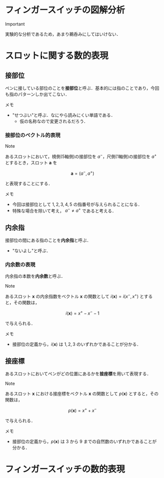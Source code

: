 # フィンガースイッチの図解分析
> [!Important]
> 実験的な分析であるため，あまり鵜呑みにしてはいけない．

# スロットに関する数的表現
## 接部位
ペンに接している部位のことを**接部位**と呼ぶ．基本的には指のことであり，今回も指のパターンしか出てこない．

メモ
- "せつぶい"と呼ぶ．なにやら読みにくい単語である．
    - 仮の名称なので変更されるだろう．
### 接部位のベクトル的表現
> [!Note]
> あるスロットにおいて，橈側(5軸側)の接部位を $a^-$，尺側(1軸側)の接部位を $a^+$ とするとき，スロット $\bm{a}$ を
> ```math
> \bm{a} = (a^-, a^+)
> ```
> と表現することにする．

メモ
- 今回は接部位として $1, 2, 3, 4, 5$ の指番号が与えられることになる．
- 特殊な場合を除いて考え， $a^- \neq a^+$ であると考える．

## 内余指
接部位の間にある指のことを**内余指**と呼ぶ．
- "ないよし"と呼ぶ．


### 内余数の表現
内余指の本数を**内余数**と呼ぶ．

> [!Note]
> あるスロット $\bm{x}$ の内余指数をベクトル $\bm{x}$ の関数として $i(\bm{x}) = i(x^-, x^+)$ とすると，その関数は，
> ```math
> i(\bm{x}) = x^+ - x^- - 1
> ```
> で与えられる．

メモ
- 接部位の定義から，$i(\bm{x})$ は $1,2,3$ のいずれかであることが分かる．

## 接座標
あるスロットにおいてペンがどの位置にあるかを**接座標**を用いて表現する．

> [!Note]
> あるスロット $\bm{x}$ における接座標をベクトル $\bm{x}$ の関数として $p(\bm{x})$ とすると，その関数は，
> ```math
> p(\bm{x}) = x^+ + x^-
> ```
> で与えられる．

メモ
- 接部位の定義から，$p(\bm{x})$ は $3$ から $9$ までの自然数のいずれかであることが分かる．

# フィンガースイッチの数的表現